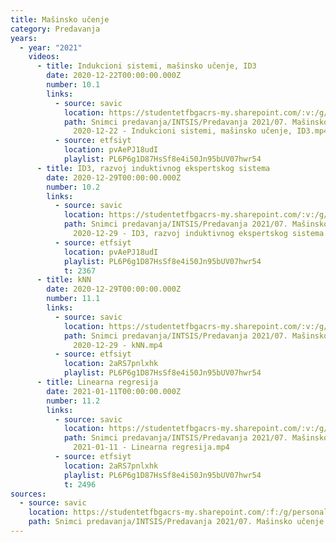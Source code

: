 ```yaml
---
title: Mašinsko učenje
category: Predavanja
years:
  - year: "2021"
    videos:
      - title: Indukcioni sistemi, mašinsko učenje, ID3
        date: 2020-12-22T00:00:00.000Z
        number: 10.1
        links:
          - source: savic
            location: https://studentetfbgacrs-my.sharepoint.com/:v:/g/personal/sa190595d_student_etf_bg_ac_rs/EREkoj7n6EhNv2xPWYxnOVMB--vob_GP98AkAeEznSvF3A
            path: Snimci predavanja/INTSIS/Predavanja 2021/07. Mašinsko učenje/10.01 -
              2020-12-22 - Indukcioni sistemi, mašinsko učenje, ID3.mp4
          - source: etfsiyt
            location: pvAePJ18udI
            playlist: PL6P6g1D87HsSf8e4i50Jn95bUV07hwr54
      - title: ID3, razvoj induktivnog ekspertskog sistema
        date: 2020-12-29T00:00:00.000Z
        number: 10.2
        links:
          - source: savic
            location: https://studentetfbgacrs-my.sharepoint.com/:v:/g/personal/sa190595d_student_etf_bg_ac_rs/EXeAueVzIbBEulocFIq8BsMBhRd6YSKo4ULPcoybrGC7mg
            path: Snimci predavanja/INTSIS/Predavanja 2021/07. Mašinsko učenje/10.02 -
              2020-12-29 - ID3, razvoj induktivnog ekspertskog sistema.mp4
          - source: etfsiyt
            location: pvAePJ18udI
            playlist: PL6P6g1D87HsSf8e4i50Jn95bUV07hwr54
            t: 2367
      - title: kNN
        date: 2020-12-29T00:00:00.000Z
        number: 11.1
        links:
          - source: savic
            location: https://studentetfbgacrs-my.sharepoint.com/:v:/g/personal/sa190595d_student_etf_bg_ac_rs/EXUJyKaR779Buz5momDr69sBT7tAp8_y23RKlpV7bGn8HQ
            path: Snimci predavanja/INTSIS/Predavanja 2021/07. Mašinsko učenje/11.01 -
              2020-12-29 - kNN.mp4
          - source: etfsiyt
            location: 2aRS7pnlxhk
            playlist: PL6P6g1D87HsSf8e4i50Jn95bUV07hwr54
      - title: Linearna regresija
        date: 2021-01-11T00:00:00.000Z
        number: 11.2
        links:
          - source: savic
            location: https://studentetfbgacrs-my.sharepoint.com/:v:/g/personal/sa190595d_student_etf_bg_ac_rs/EW7xis56JcxDgATpNIIUD8cBke1_RJoqioM9sL332m8ARg
            path: Snimci predavanja/INTSIS/Predavanja 2021/07. Mašinsko učenje/11.02 -
              2021-01-11 - Linearna regresija.mp4
          - source: etfsiyt
            location: 2aRS7pnlxhk
            playlist: PL6P6g1D87HsSf8e4i50Jn95bUV07hwr54
            t: 2496
sources:
  - source: savic
    location: https://studentetfbgacrs-my.sharepoint.com/:f:/g/personal/sa190595d_student_etf_bg_ac_rs/EhfFzMyW3-pEmpdaykSx1YsBr_Ytr4w9JsoR9tjuQl1xpg
    path: Snimci predavanja/INTSIS/Predavanja 2021/07. Mašinsko učenje
---
```



